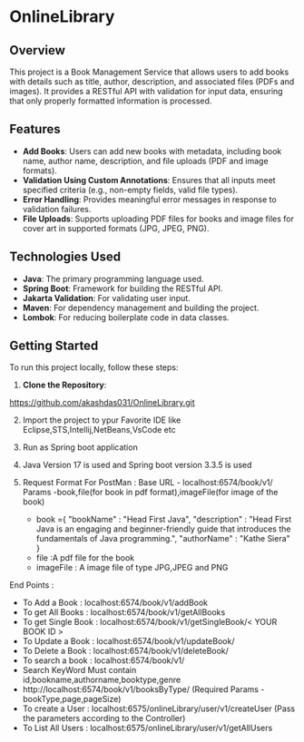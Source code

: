# OnlineLibrary


## Overview

This project is a Book Management Service that allows users to add books with details such as title, author, description, and associated files (PDFs and images). It provides a RESTful API with validation for input data, ensuring that only properly formatted information is processed.

## Features

- **Add Books**: Users can add new books with metadata, including book name, author name, description, and file uploads (PDF and image formats).
- **Validation Using Custom Annotations**: Ensures that all inputs meet specified criteria (e.g., non-empty fields, valid file types).
- **Error Handling**: Provides meaningful error messages in response to validation failures.
- **File Uploads**: Supports uploading PDF files for books and image files for cover art in supported formats (JPG, JPEG, PNG).

## Technologies Used

- **Java**: The primary programming language used.
- **Spring Boot**: Framework for building the RESTful API.
- **Jakarta Validation**: For validating user input.
- **Maven**: For dependency management and building the project.
- **Lombok**: For reducing boilerplate code in data classes.

## Getting Started

To run this project locally, follow these steps:

1. **Clone the Repository**:
  
  https://github.com/akashdas031/OnlineLibrary.git

2. Import the project to ypur Favorite IDE like Eclipse,STS,Intellij,NetBeans,VsCode etc
3. Run as Spring boot application
4. Java Version 17 is used and Spring boot version 3.3.5 is used

5. Request Format For PostMan :
    Base URL - localhost:6574/book/v1/
    Params -book,file(for book in pdf format),imageFile(for image of the book)
    - book ={
    "bookName" : "Head First Java",
    "description" : "Head First Java is an engaging and beginner-friendly guide that introduces the fundamentals of Java programming.",
    "authorName" : "Kathe Siera" }
    -  file :A pdf file for the book
    - imageFile : A image file of type JPG,JPEG and PNG
  

End Points :
- To Add a Book : localhost:6574/book/v1/addBook
- To get All Books : localhost:6574/book/v1/getAllBooks
- To get Single Book : localhost:6574/book/v1/getSingleBook/< YOUR BOOK ID >
- To Update a Book : localhost:6574/book/v1/updateBook/<Your Book ID >
- To Delete a Book : localhost:6574/book/v1/deleteBook/<Your Book ID >
- To search a book : localhost:6574/book/v1/<search Keyword>
- Search KeyWord Must contain id,bookname,authorname,booktype,genre
- http://localhost:6574/book/v1/booksByType/ (Required Params -bookType,page,pageSize)
- To create a User : localhost:6575/onlineLibrary/user/v1/createUser (Pass the parameters according to the Controller)
- To List All Users : localhost:6575/onlineLibrary/user/v1/getAllUsers
